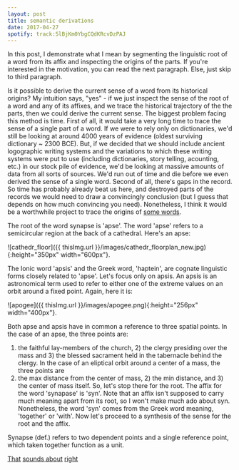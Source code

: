 ```yaml
---
layout: post
title: semantic derivations
date: 2017-04-27
spotify: track:5lBjKm0YbgCQdKRcvDzPAJ
---
```


In this post, I demonstrate what I mean by segmenting the linguistic root of a word from its affix and inspecting the origins of the parts. If you're interested in the motivation, you can read the next paragraph. Else, just skip to third paragraph.

Is it possible to derive the current sense of a word from its historical origins? My intuition says, "yes" - if we just inspect the sense of the root of a word and any of its affixes, and we trace the historical trajectory of the the parts, then we could derive the current sense. The biggest problem facing this method is time. First of all, it would take a very long time to trace the sense of a single part of a word. If we were to rely only on dictionaries, we'd still be looking at around 4000 years of evidence (oldest surviving dictionary ~ 2300 BCE). But, if we decided that we should include ancient logographic writing systems and the variations to which these writing systems were put to use (including dictionaries, story telling, acounting, etc.) in our stock pile of evidence, we'd be looking at massive amounts of data from all sorts of sources. We'd run out of time and die before we even derived the sense of a single word. Second of all, there's gaps in the record. So time has probably already beat us here, and destroyed parts of the records we would need to draw a convincingly conclusion (but I guess that depends on how much convincing you need). Nonetheless, I think it would be a worthwhile project to trace the origins of [some words]("http://nws.merriam-webster.com/opendictionary/newword_display_recent.php"). 

The root of the word synapse is 'apse'. The word 'apse' refers to a semicircular region at the back of a cathedral. Here's an apse:

![cathedr_floor]({{ thisImg.url }}/images/cathedr_floorplan_new.jpg){:height="350px" width="600px"}.

The Ionic word 'apsis' and the Greek word, 'haptein', are cognate linguistic forms closely related to 'apse'. Let's focus only on apsis. An apsis is an astronomical term used to refer to either one of the extreme values on an orbit around a fixed point. Again, here it is:

![apogee]({{ thisImg.url }}/images/apogee.png){:height="256px" width="400px"}.

Both apse and apsis have in common a reference to three spatial points. In the case of an apse, the three points are: 
1) the faithful lay-members of the church, 2) the clergy presiding over the mass and 3) the blessed sacrament held in the tabernacle behind the clergy.  In the case of an eliptical orbit around a center of a mass, the three points are 
1) the max distance from the center of mass, 2) the min distance, and 3) the center of mass itself. So, let's stop there for the root. The affix for the word 'synapase' is 'syn'. Note that an affix isn't supposed to carry much meaning apart from its root, so I won't make much ado about syn. Nonetheless, the word 'syn' comes from the Greek word meaning, 'together' or 'with'. Now let's proceed to a synthesis of the sense for the root and the affix.

Synapse (def.) refers to two dependent points and a single reference point, which taken together function as a unit.

[That]("https://en.wikipedia.org/wiki/Chemical_synapse#Structure") [sounds about]("http://www.cell.com/biophysj/abstract/S0006-3495(81)84899-0") [right]("goo.gl/itqdXN")
